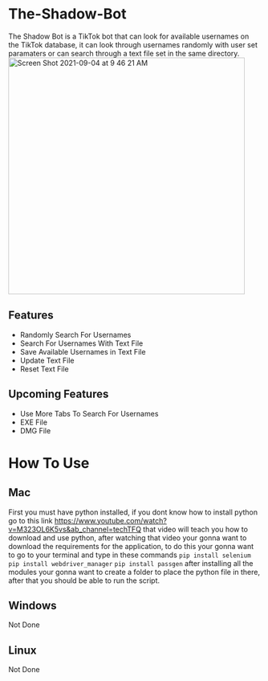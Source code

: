 # The-Shadow-Bot
The Shadow Bot is a TikTok bot that can look for available usernames on the TikTok database, it can look through usernames randomly
with user set paramaters or can search through a text file set in the same directory.
<img width="471" alt="Screen Shot 2021-09-04 at 9 46 21 AM" src="https://user-images.githubusercontent.com/83535098/132096662-35d4c7d4-8171-472a-864e-d374d37af200.png">

## Features ##
 * Randomly Search For Usernames
 * Search For Usernames With Text File
 * Save Available Usernames in Text File
 * Update Text File
 * Reset Text File
## Upcoming Features ##
 * Use More Tabs To Search For Usernames
 * EXE File
 * DMG File
# How To Use #
## Mac ##
First you must have python installed, if you dont know how to install python go to this link https://www.youtube.com/watch?v=M323OL6K5vs&ab_channel=techTFQ that video will teach you how to download and use python, after watching that video your gonna want to download the requirements for the application, to do this your gonna want to go to your terminal and type in these commands `pip install selenium` `pip install webdriver_manager` `pip install passgen` after installing all the modules your gonna want to create a folder to place the python file in there, after that you should be able to run the script.
## Windows ##
Not Done
## Linux ##
Not Done
  
